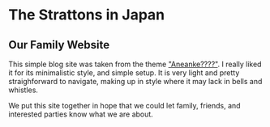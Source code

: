 # The Strattons in Japan
## Our Family Website

This simple blog site was taken from the theme ["Aneanke????"](https://???/???). I really liked it for its minimalistic style, and simple setup.  It is very light and pretty straighforward to navigate, making up in style where it may lack in bells and whistles.

We put this site together in hope that we could let family, friends, and interested parties know what we are about.
